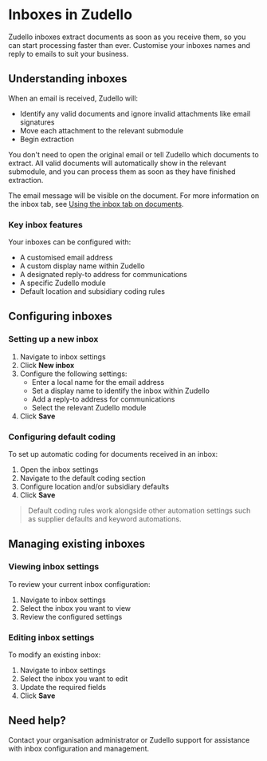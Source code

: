 # Inboxes in Zudello

Zudello inboxes extract documents as soon as you receive them, so you can start processing faster than ever.  Customise your inboxes names and reply to emails to suit your business.

## Understanding inboxes

When an email is received, Zudello will:

- Identify any valid documents and ignore invalid attachments like email signatures
- Move each attachment to the relevant submodule
- Begin extraction

You don't need to open the original email or tell Zudello which documents to extract. All valid documents will automatically show in the relevant submodule, and you can process them as soon as they have finished extraction.  

The email message will be visible on the document. For more information on the inbox tab, see [Using the inbox tab on documents](Using%20the%20inbox%20tab%20on%20documents.md).


### Key inbox features

Your inboxes can be configured with:

- A customised email address
- A custom display name within Zudello
- A designated reply-to address for communications
- A specific Zudello module
- Default location and subsidiary coding rules

## Configuring inboxes

### Setting up a new inbox

1. Navigate to inbox settings
2. Click **New inbox**
3. Configure the following settings:
    - Enter a local name for the email address
    - Set a display name to identify the inbox within Zudello
    - Add a reply-to address for communications
    - Select the relevant Zudello module
4. Click **Save**

### Configuring default coding

To set up automatic coding for documents received in an inbox:

1. Open the inbox settings
2. Navigate to the default coding section
3. Configure location and/or subsidiary defaults
4. Click **Save**

> Default coding rules work alongside other automation settings such as supplier defaults and keyword automations.

## Managing existing inboxes

### Viewing inbox settings

To review your current inbox configuration:

1. Navigate to inbox settings
2. Select the inbox you want to view
3. Review the configured settings

### Editing inbox settings

To modify an existing inbox:

1. Navigate to inbox settings
2. Select the inbox you want to edit
3. Update the required fields
4. Click **Save**

## Need help?

Contact your organisation administrator or Zudello support for assistance with inbox configuration and management.